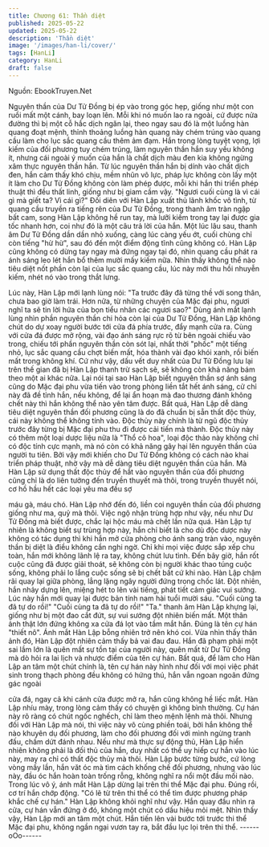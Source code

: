 ```yaml
---
title: Chương 61: Thần diệt
published: 2025-05-22
updated: 2025-05-22
description: 'Thần diệt'
image: '/images/han-li/cover/'
tags: [HanLi]
category: HanLi
draft: false
---
```


Nguồn: EbookTruyen.Net

Nguyên thần của Dư Tử Đồng bị ép vào trong góc hẹp, giống như
một con ruồi mất một cánh, bay loạn lên. Mỗi khi nó muốn lao ra
ngoài, cứ được nửa đường thì bị một cỗ hắc dịch ngăn lại, theo
ngay sau đó là một luồng hàn quang đoạt mệnh, thỉnh thoảng
luồng hàn quang này chém trúng vào quang cầu làm cho lục sắc
quang cầu thêm ảm đạm.
Hắn trong lòng tuyệt vọng, lợi kiếm của đối phương tuy chém
trúng, làm nguyên thần hắn suy yếu không ít, nhưng cái ngoài ý
muốn của hắn là chất dịch màu đen kia không ngừng xâm thực
nguyên thần hắn.
Từ lúc nguyên thần hắn bị dính vào chất dịch đen, hắn cảm thấy
khó chịu, mềm nhũn vô lực, pháp lực không còn lấy một ít làm
cho Dư Tử Đồng không còn làm phép được, mỗi khi hắn thi triển
phép thuật thì đều thất linh, giống như bị giam cầm vậy.
"Ngươi cuối cùng là vì cái gì mà giết ta? Vì cái gì?"
Đối diên với Hàn Lập xuất thủ lãnh khốc vô tình, từ quang cầu
truyền ra tiếng rên của Dư Tử Đồng, trong thanh âm tràn ngập bất
cam, song Hàn Lập không hề run tay, mà lưỡi kiếm trong tay lại
được gia tốc nhanh hơn, coi như đó là một câu trả lời của hắn.
Một lúc lâu sau, thanh âm Dư Tử Đồng dần dần nhỏ xuống, càng
lúc càng yếu ớt, cuối chùng chỉ còn tiếng "hừ hừ", sau đó đến một
điểm động tĩnh cũng không có.
Hàn Lập cũng không có dừng tay ngay mà đứng ngay tại đó, nhìn
quang cầu phát ra ánh sáng leo lét hắn bổ thêm mười mấy kiếm
nữa. Nhìn thấy không thể nào tiêu diệt nốt phần còn lại của lục
sắc quang cầu, lúc này mới thu hồi nhuyễn kiếm, nhét nó vào
trong thắt lưng.

Lúc này, Hàn Lập mới lạnh lùng nói:
"Ta trước đây đã từng thề với song thân, chưa bao giờ làm trái.
Hơn nữa, từ những chuyện của Mặc đại phu, ngươi nghĩ ta sẽ tin
lời hứa của bọn tiểu nhân các ngươi sao?"
Dùng ánh mắt lạnh lùng nhìn phần nguyên thần chi hỏa còn lại
của Dư Tử Đồng, Hàn Lập không chút do dự xoay người bước tới
cửa đá phía trước, đẩy mạnh cửa ra.
Cùng với cửa đá được mở rộng, vài đạo ánh sáng rực rõ từ bên
ngoài chiếu vào trong, chiếu tới phần nguyên thần còn sót lại,
nhất thời "phốc" một tiếng nhỏ, lục sắc quang cầu chợt biến mất,
hóa thành vài đạo khói xanh, rồi biến mất trong không khí.
Cứ như vậy, dấu vết duy nhất của Dư Tử Đồng lưu lại trên thế
gian đã bị Hàn Lập thanh trừ sạch sẽ, sẽ không còn khả năng
bám theo một ai khác nữa.
Lại nói tại sao Hàn Lập biết nguyên thần sợ ánh sáng cũng do
Mặc đại phu vừa tiến vào trong phòng liền tắt hết ánh sáng, cử
chỉ này đã đề tỉnh hắn, nếu không, để lại ẩn hoạn mà đao thương
đánh không chết này thì hắn không thể nào yên tâm được.
Bất quá, Hàn Lập dễ dàng tiêu diệt nguyên thần đối phương cũng
là do đã chuẩn bị sẵn thất độc thủy, cái này không thể không tính
vào.
Độc thủy này chính là từ ngũ độc thủy trước đây từng bị Mặc đại
phu thu đi được cải tiến mà thành. Độc thủy này có thêm một loại
dược liệu nữa là "Thổ cô hoa", loại độc thảo này không chỉ có độc
tính cực mạnh, mà nó còn có khả năng gây hại lên nguyên thần
của người tu tiên. Bởi vậy mới khiến cho Dư Tử Đồng không có
cách nào khai triển pháp thuật, nhờ vậy mà dễ dàng tiêu diệt
nguyên thần của hắn.
Mà Hàn Lập sử dụng thất độc thủy để hắt vào nguyên thần của
đối phương cũng chỉ là do liên tưởng đến truyền thuyết mà thôi,
trong truyền thuyết nói, cơ hồ hầu hết các loại yêu ma đều sợ

máu gà, máu chó. Hàn Lập nhớ đến đó, liền coi nguyên thần của
đối phương giống như ma, quỷ mà thôi.
Việc ngộ nhận trùng hợp như vậy, nếu như Dư Tử Đồng mà biết
được, chắc lại hộc máu mà chết lần nữa quá.
Hàn Lập tự nhiên là không biết sự trùng hợp này, hắn chỉ biết là
cho dù độc dược này không có tác dụng thì khi hắn mở cửa
phòng cho ánh sang tràn vào, nguyên thần bị diệt là điều không
cần nghi ngờ. Chỉ khi mọi việc được sắp xếp chu toàn, hắn mới
không lãnh lệ ra tay, không chút lưu tình.
Đến bây giờ, hắn rốt cuộc cũng đã được giải thoát, sẽ không còn
bị người khác thao túng cuộc sống, không phải lo lắng cuộc sống
sẽ bị chết bất cứ khi nào.
Hàn Lập chậm rãi quay lại giữa phòng, lẳng lặng ngây người
đứng trong chốc lát. Đột nhiên, hắn nhảy dựng lên, miệng hét to
lên vài tiếng, phát tiết cảm giác vui sướng. Lúc này hắn mới quay
lại được bản tính nam hài tuổi mười sáu.
"Cuối cùng ta đã tự do rồi!"
"Cuối cùng ta đã tự do rồi!"
"Ta." thanh âm Hàn Lập khựng lại, giống như bị một đao cắt đứt,
sự vui sướng đột nhiên biến mất.
Một thân ảnh thật lớn đứng không xa cửa đá lọt vào tầm mắt hắn.
Đúng là tên cự hán "thiết nô".
Ánh mắt Hàn Lập bỗng nhiên trở nên khó coi. Vừa nhìn thấy thân
ảnh đó, Hàn Lập đột nhiên cảm thấy bả vai đau đau. Hắn đã
phạm phải một sai lầm lớn là quên mất sự tồn tại của người này,
quên mất từ Dư Tử Đồng mà dò hỏi ra lai lịch và nhược điểm của
tên cự hán.
Bất quá, để làm cho Hàn Lập an tâm một chút chính là, tên cự
hán này hình như đối với mọi việc phát sinh trong thạch phòng
đều không có hứng thú, hắn vẫn ngoan ngoãn đứng gác ngoài

cửa đá, ngay cả khi cánh cửa được mở ra, hắn cũng không hề
liếc mắt.
Hàn Lập nhíu mày, trong lòng cảm thấy có chuyện gì không bình
thường. Cự hán này rõ ràng có chút ngốc nghếch, chỉ làm theo
mệnh lệnh mà thôi. Nhưng đối với Hàn Lập mà nói, thì việc này
vô cùng phiền toái, bởi hắn không thể nào khuyên dụ đối phương,
làm cho đối phương đối với mình ngừng tranh đấu, chấm dứt
đánh nhau. Nếu như mà thực sự động thủ, Hàn Lập hiển nhiên
không phải là đối thủ của hắn, duy nhất có thể uy hiếp cự hắn vào
lúc này, may ra chỉ có thất độc thủy mà thôi.
Hàn Lập bước từng bước, cứ lòng vòng mấy lần, hắn văt óc mà
tìm cách khống chế đối phương, nhưng vào lúc này, đầu óc hắn
hoàn toàn trống rỗng, không nghĩ ra nổi một đầu mối nào.
Trong lúc vô ý, ánh mắt Hàn Lập dừng lại trên thi thể Mặc đại phu.
Đúng rồi, cơ trí hắn chớp động.
"Có lẽ từ trên thi thể có thể tìm được phương pháp khắc chế cự
hán." Hàn Lập không khỏi nghĩ như vậy.
Hắn quay đầu nhìn ra cửa, cự hán vẫn đứng ở đó, không một
chút có dấu hiệu mỏi mệt.
Nhìn thấy vậy, Hàn Lập mới an tâm một chút. Hắn tiến lên vài
bước tới trước thi thể Mặc đại phu, không ngần ngại vươn tay ra,
bắt đầu lục lọi trên thi thể.
------oOo------
